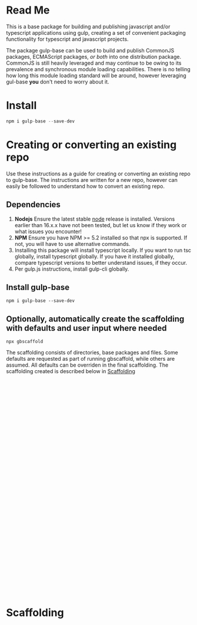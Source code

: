 # Read Me

This is a base package for building and publishing javascript and/or typescript applications using gulp, creating a
set of convenient packaging functionality for typescript and javascript projects.

The package gulp-base can be used to build and publish CommonJS packages, ECMAScript packages, _or both_ into one
distribution package. CommonJS is still heavily leveraged and may continue to be owing to its prevalence and
synchronous module loading capabilities. There is no telling how long this module loading standard will be around,
however leveraging gul-base **you** don't need to worry about it.

# Install

```` javascript
npm i gulp-base --save-dev
````

# Creating or converting an existing repo

Use these instructions as a guide for creating or converting an existing repo to gulp-base. The instructions are
written for a new repo, however can easily be followed to understand how to convert an existing repo.

## Dependencies

1. **Nodejs** Ensure the latest stable [node](https://www.nodejs.org) release is installed. Versions
   earlier than 16.x.x have not been tested, but let us know if they work or what issues you encounter!
2. **NPM** Ensure you have  NPM >= 5.2 installed so that npx is supported.  If not, you will have to use alternative 
   commands.
3. Installing this package will install typescript locally.  If you want to run tsc globally, install typescript 
   globally. If you have it installed globally, compare typescript versions to better understand issues, if they occur.
4. Per gulp.js instructions, install gulp-cli globally.

## Install gulp-base

```` 
npm i gulp-base --save-dev
````

## Optionally, automatically create the scaffolding with defaults and user input where needed

```` 
npx gbscaffold
````

The scaffolding consists of directories, base packages and files.  Some defaults are requested as part of running 
gbscaffold, while others are assumed.  All defaults can be overriden in the final scaffolding.  The scaffolding 
created is described below in [Scaffolding](#scaffolding)




[1]: https://www.google.com

<br>
<br>
<br>
<br>
<br>
<br>
<br>
<br>
<br>
<br>
<br>
<br>
<br>
<br>
<br>
<br>
<br>
<br>
<br>
<br>
<br>
<br>
<br>
<br>
<br>
<br>
<br>
<br>
<br>
<br>
<br>
<br>
<br>
<br>


# Scaffolding





